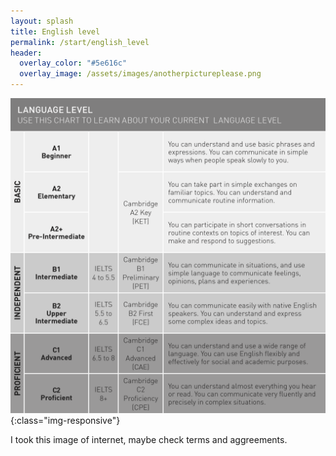 ```yaml
---
layout: splash
title: English level
permalink: /start/english_level
header:
  overlay_color: "#5e616c"
  overlay_image: /assets/images/anotherpictureplease.png
---
```



![Table level](/assets/images/LanguageLevels.png){:class="img-responsive"}

I took this image of internet, maybe check terms and aggreements.